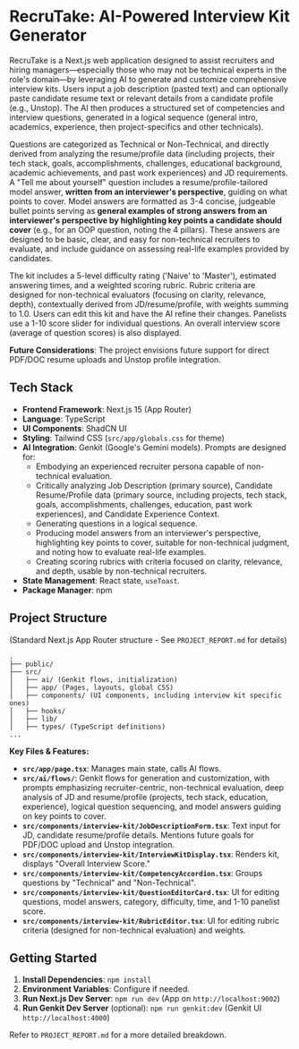 
# RecruTake: AI-Powered Interview Kit Generator

RecruTake is a Next.js web application designed to assist recruiters and hiring managers—especially those who may not be technical experts in the role's domain—by leveraging AI to generate and customize comprehensive interview kits. Users input a job description (pasted text) and can optionally paste candidate resume text or relevant details from a candidate profile (e.g., Unstop). The AI then produces a structured set of competencies and interview questions, generated in a logical sequence (general intro, academics, experience, then project-specifics and other technicals).

Questions are categorized as Technical or Non-Technical, and directly derived from analyzing the resume/profile data (including projects, their tech stack, goals, accomplishments, challenges, educational background, academic achievements, and past work experiences) and JD requirements. A "Tell me about yourself" question includes a resume/profile-tailored model answer, **written from an interviewer's perspective**, guiding on what points to cover. Model answers are formatted as 3-4 concise, judgeable bullet points serving as **general examples of strong answers from an interviewer's perspective by highlighting key points a candidate should cover** (e.g., for an OOP question, noting the 4 pillars). These answers are designed to be basic, clear, and easy for non-technical recruiters to evaluate, and include guidance on assessing real-life examples provided by candidates.

The kit includes a 5-level difficulty rating ('Naive' to 'Master'), estimated answering times, and a weighted scoring rubric. Rubric criteria are designed for non-technical evaluators (focusing on clarity, relevance, depth), contextually derived from JD/resume/profile, with weights summing to 1.0. Users can edit this kit and have the AI refine their changes. Panelists use a 1-10 score slider for individual questions. An overall interview score (average of question scores) is also displayed.

**Future Considerations**: The project envisions future support for direct PDF/DOC resume uploads and Unstop profile integration.

## Tech Stack

*   **Frontend Framework**: Next.js 15 (App Router)
*   **Language**: TypeScript
*   **UI Components**: ShadCN UI
*   **Styling**: Tailwind CSS (`src/app/globals.css` for theme)
*   **AI Integration**: Genkit (Google's Gemini models). Prompts are designed for:
    *   Embodying an experienced recruiter persona capable of non-technical evaluation.
    *   Critically analyzing Job Description (primary source), Candidate Resume/Profile data (primary source, including projects, tech stack, goals, accomplishments, challenges, education, past work experiences), and Candidate Experience Context.
    *   Generating questions in a logical sequence.
    *   Producing model answers from an interviewer's perspective, highlighting key points to cover, suitable for non-technical judgment, and noting how to evaluate real-life examples.
    *   Creating scoring rubrics with criteria focused on clarity, relevance, and depth, usable by non-technical recruiters.
*   **State Management**: React state, `useToast`.
*   **Package Manager**: npm

## Project Structure
(Standard Next.js App Router structure - See `PROJECT_REPORT.md` for details)
```
.
├── public/
├── src/
│   ├── ai/ (Genkit flows, initialization)
│   ├── app/ (Pages, layouts, global CSS)
│   ├── components/ (UI components, including interview kit specific ones)
│   ├── hooks/
│   ├── lib/
│   ├── types/ (TypeScript definitions)
...
```

**Key Files & Features:**

*   **`src/app/page.tsx`**: Manages main state, calls AI flows.
*   **`src/ai/flows/`**: Genkit flows for generation and customization, with prompts emphasizing recruiter-centric, non-technical evaluation, deep analysis of JD and resume/profile (projects, tech stack, education, experience), logical question sequencing, and model answers guiding on key points to cover.
*   **`src/components/interview-kit/JobDescriptionForm.tsx`**: Text input for JD, candidate resume/profile details. Mentions future goals for PDF/DOC upload and Unstop integration.
*   **`src/components/interview-kit/InterviewKitDisplay.tsx`**: Renders kit, displays "Overall Interview Score."
*   **`src/components/interview-kit/CompetencyAccordion.tsx`**: Groups questions by "Technical" and "Non-Technical".
*   **`src/components/interview-kit/QuestionEditorCard.tsx`**: UI for editing questions, model answers, category, difficulty, time, and 1-10 panelist score.
*   **`src/components/interview-kit/RubricEditor.tsx`**: UI for editing rubric criteria (designed for non-technical evaluation) and weights.

## Getting Started

1.  **Install Dependencies**: `npm install`
2.  **Environment Variables**: Configure if needed.
3.  **Run Next.js Dev Server**: `npm run dev` (App on `http://localhost:9002`)
4.  **Run Genkit Dev Server** (optional): `npm run genkit:dev` (Genkit UI `http://localhost:4000`)

Refer to `PROJECT_REPORT.md` for a more detailed breakdown.
    